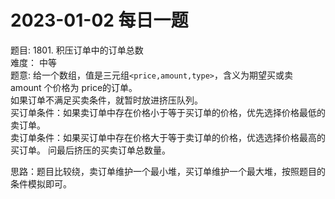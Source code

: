 # 2023-01-02 每日一题


题目: 1801. 积压订单中的订单总数  
难度： 中等  
题意: 给一个数组，值是三元组`<price,amount,type>`，含义为期望买或卖 amount 个价格为 price的订单。  
如果订单不满足买卖条件，就暂时放进挤压队列。  
买订单条件：如果卖订单中存在价格小于等于买订单的价格，优先选择价格最低的卖订单。  
卖订单条件：如果买订单中存在价格大于等于卖订单的价格，优选选择价格最高的买订单。
问最后挤压的买卖订单总数量。  


思路：题目比较绕，卖订单维护一个最小堆，买订单维护一个最大堆，按照题目的条件模拟即可。  


